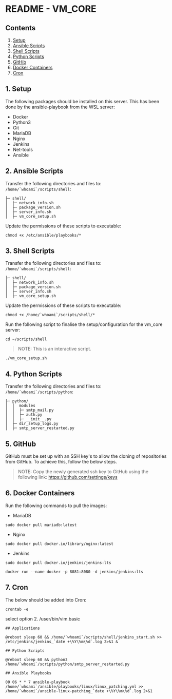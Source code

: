 # README - VM_CORE

## Contents

1. [Setup](#1-setup)
2. [Ansible Scripts](#2-ansible-scripts)
3. [Shell Scripts](#3-shell-scripts)
4. [Python Scripts](#4-python-scripts)
5. [GitHib](#5-github)
6. [Docker Containers](#6-docker-containers)
7. [Cron](#7-cron)

## 1. Setup

The following packages should be installed on this server. This has been done by the ansible-playbook from the WSL server:

- Docker
- Python3
- Git
- MariaDB
- Nginx
- Jenkins
- Net-tools
- Ansible

## 2. Ansible Scripts

Transfer the following directories and files to: ```/home/`whoami`/scripts/shell```:

```
├─ shell/
│  ├─ network_info.sh
│  ├─ package_version.sh
│  ├─ server_info.sh
│  ├─ vm_core_setup.sh
```
Update the permissions of these scripts to executable:

```
chmod +x /etc/ansible/playbooks/*
```

## 3. Shell Scripts

Transfer the following directories and files to: ```/home/`whoami`/scripts/shell```:

```
├─ shell/
│  ├─ network_info.sh
│  ├─ package_version.sh
│  ├─ server_info.sh
│  ├─ vm_core_setup.sh
```
Update the permissions of these scripts to executable:

```
chmod +x /home/`whoami`/scripts/shell/*
```

Run the following script to finalise the setup/configuration for the vm_core server:

```
cd ~/scripts/shell
```

> NOTE: This is an interactive script.

```
./vm_core_setup.sh
```

## 4. Python Scripts

Transfer the following directories and files to: ```/home/`whoami`/scripts/python```:

```
├─ python/
│  │  modules
│  │  ├─ smtp_mail.py
│  │  ├─ auth.py
│  │  ├─ __init__.py
│  ├─ dir_setup_logs.py
│  ├─ smtp_server_restarted.py
```

## 5. GitHub

GitHub must be set up with an SSH key's to allow the cloning of repositories from GitHub. To achieve this, follow the below steps.

> NOTE: Copy the newly generated ssh key to GitHub using the following link: https://github.com/settings/keys

## 6. Docker Containers

Run the following commands to pull the images:

- MariaDB
```
sudo docker pull mariadb:latest
```

- Nginx

```
sudo docker pull docker.io/library/nginx:latest
```

- Jenkins

```
sudo docker pull docker.io/jenkins/jenkins:lts
```
```
docker run --name docker -p 8081:8080 -d jenkins/jenkins:lts
```

## 7. Cron

The below should be added into Cron:

```
crontab -e
```
select option 2. /user/bin/vim.basic

```
## Applications

@reboot sleep 60 && /home/`whoami`/scripts/shell/jenkins_start.sh >> /etc/jenkins/jenkins_`date +\%Y\%m\%d`.log 2>&1 &

## Python Scripts

@reboot sleep 60 && python3 /home/`whoami`/scripts/python/smtp_server_restarted.py

## Ansible Playbooks

00 06 * * 7 ansible-playbook /home/`whoami`/ansible/playbooks/linux/linux_patching.yml >> /home/`whoami`/ansible-linux-patching_`date +\%Y\%m\%d`.log 2>&1

```